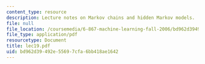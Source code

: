 ```yaml
---
content_type: resource
description: Lecture notes on Markov chains and hidden Markov models.
file: null
file_location: /coursemedia/6-867-machine-learning-fall-2006/bd962d39492e55697cfa6bb418ae1642_lec19.pdf
file_type: application/pdf
resourcetype: Document
title: lec19.pdf
uid: bd962d39-492e-5569-7cfa-6bb418ae1642
---
```

